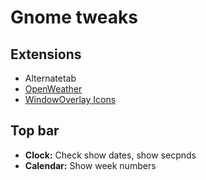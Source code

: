 # Gnome tweaks
## Extensions
- Alternatetab
- [OpenWeather](https://extensions.gnome.org/extension/750/openweather/)
- [WindowOverlay Icons](https://extensions.gnome.org/extension/302/windowoverlay-icons/)

## Top bar
- **Clock:** Check show dates, show secpnds
- **Calendar:** Show week numbers
